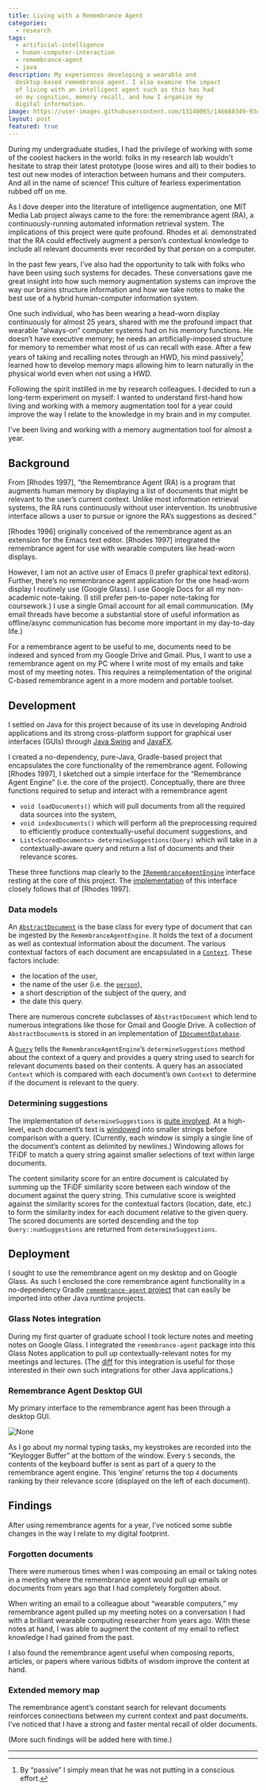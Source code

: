```yaml
---
title: Living with a Remembrance Agent
categories:
  - research
tags:
  - artificial-intelligence
  - human-computer-interaction
  - remembrance-agent
  - java
description: My experiences developing a wearable and
  desktop-based remembrance agent. I also examine the impact
  of living with an intelligent agent such as this has had
  on my cognition, memory recall, and how I organize my
  digital information.
image: https://user-images.githubusercontent.com/13140065/146688349-93d418a5-c04a-41f1-b445-cf527923c6bc.png
layout: post
featured: true
---
```


During my undergraduate studies, I had the privilege of
working with some of the coolest hackers in the world: folks
in my research lab wouldn't hesitate to strap their latest
prototype (loose wires and all) to their bodies to test out
new modes of interaction between humans and their computers.
And all in the name of science! This culture of fearless
experimentation rubbed off on me.

As I dove deeper into the literature of intelligence
augmentation, one MIT Media Lab project always came to the
fore: the remembrance agent (RA), a continuously-running
automated information retrieval system. The implications of
this project were quite profound. Rhodes et al. demonstrated
that the RA could effectively augment a person’s contextual
knowledge to include all relevant documents ever recorded by
that person on a computer.

In the past few years, I’ve also had the opportunity to talk
with folks who have been using such systems for decades.
These conversations gave me great insight into how such
memory augmentation systems can improve the way our brains
structure information and how we take notes to make the best
use of a hybrid human-computer information system.

One such individual, who has been wearing a head-worn
display continuously for almost 25 years, shared with me the
profound impact that wearable “always-on” computer systems
had on his memory functions. He doesn’t have executive
memory; he needs an artificially-imposed structure for
memory to remember what most of us can recall with ease.
After a few years of taking and recalling notes through an
HWD, his mind passively[^footnote-1] learned how to develop
memory maps allowing him to learn naturally in the physical
world even when not using a HWD.

Following the spirit instilled in me by research colleagues.
I decided to run a long-term experiment on myself: I wanted
to understand first-hand how living and working with a
memory augmentation tool for a year could improve the way I
relate to the knowledge in my brain and in my computer.

I've been living and working with a memory augmentation tool
for almost a year.

## Background

From [Rhodes 1997], “the Remembrance Agent (RA) is a program
that augments human memory by displaying a list of documents
that might be relevant to the user’s current context. Unlike
most information retrieval systems, the RA runs continuously
without user intervention. Its unobtrusive interface allows
a user to pursue or ignore the RA’s suggestions as desired.”

[Rhodes 1996] originally conceived of the remembrance agent
as an extension for the Emacs text editor. [Rhodes 1997]
integrated the remembrance agent for use with wearable
computers like head-worn displays.

However, I am not an active user of Emacs (I prefer
graphical text editors). Further, there’s no remembrance
agent application for the one head-worn display I routinely
use (Google Glass). I use Google Docs for all my
non-academic note-taking. (I still prefer pen-to-paper
note-taking for coursework.) I use a single Gmail account
for all email communication. (My email threads have become a
substantial store of useful information as offline/async
communication has become more important in my day-to-day
life.)

For a remembrance agent to be useful to me, documents need
to be indexed and synced from my Google Drive and Gmail.
Plus, I want to use a remembrance agent on my PC where I
write most of my emails and take most of my meeting notes.
This requires a reimplementation of the original C-based
remembrance agent in a more modern and portable toolset.

## Development

I settled on Java for this project because of its use in
developing Android applications and its strong
cross-platform support for graphical user interfaces (GUIs)
through [Java
Swing](<https://en.wikipedia.org/wiki/Swing_(Java)>) and
[JavaFX](https://en.wikipedia.org/wiki/JavaFX).

I created a no-dependency, pure-Java, Gradle-based project
that encapsulates the core functionality of the remembrance
agent. Following [Rhodes 1997], I sketched out a simple
interface for the “Remembrance Agent Engine” (i.e. the core
of the project). Conceptually, there are three functions
required to setup and interact with a remembrance agent

- `void loadDocuments()` which will pull documents from all
  the required data sources into the system,
- `void indexDocuments()` which will perform all the
  preprocessing required to efficiently produce
  contextually-useful document suggestions, and
- `List<ScoredDocuments> determineSuggestions(Query)` which
  will take in a contextually-aware query and return a list
  of documents and their relevance scores.

These three functions map clearly to the
[`IRemembranceAgentEngine`](https://github.com/remembrance-agent/remembrance-agent/blob/v2.0.0/src/main/java/io/p13i/ra/engine/IRemembranceAgentEngine.java)
interface resting at the core of this project. The
[implementation](https://github.com/remembrance-agent/remembrance-agent/blob/v2.0.0/src/main/java/io/p13i/ra/engine/RemembranceAgentEngine.java)
of this interface closely follows that of [Rhodes 1997].

### Data models

An
[`AbstractDocument`](https://github.com/remembrance-agent/remembrance-agent/blob/v2.0.0/src/main/java/io/p13i/ra/models/AbstractDocument.java)
is the base class for every type of document that can be
ingested by the `RemembranceAgentEngine`. It holds the text
of a document as well as contextual information about the
document. The various contextual factors of each document
are encapsulated in a
[`Context`](https://github.com/remembrance-agent/remembrance-agent/blob/v2.0.0/src/main/java/io/p13i/ra/models/Context.java).
These factors include:

- the location of the user,
- the name of the user (i.e. the
  [`person`](https://github.com/remembrance-agent/remembrance-agent/blob/v2.0.0/src/main/java/io/p13i/ra/models/Context.java#L13)),
- a short description of the subject of the query, and
- the date this query.

There are numerous concrete subclasses of `AbstractDocument`
which lend to numerous integrations like those for Gmail and
Google Drive. A collection of `AbstractDocument`s is stored
in an implementation of
[`IDocumentDatabase`](https://github.com/remembrance-agent/remembrance-agent/blob/v2.0.0/src/main/java/io/p13i/ra/databases/IDocumentDatabase.java#L6).

A
[`Query`](https://github.com/remembrance-agent/remembrance-agent/blob/v2.0.0/src/main/java/io/p13i/ra/models/Query.java)
tells the `RemembranceAgentEngine`’s `determineSuggestions`
method about the context of a query and provides a query
string used to search for relevant documents based on their
contents. A query has an associated `Context` which is
compared with each document’s own `Context` to determine if
the document is relevant to the query.

### Determining suggestions

The implementation of `determineSuggestions` is [quite
involved](https://github.com/remembrance-agent/remembrance-agent/blob/v2.0.0/src/main/java/io/p13i/ra/engine/RemembranceAgentEngine.java#L38-L100).
At a high-level, each document’s text is
[windowed](https://github.com/remembrance-agent/remembrance-agent/blob/03a7280872bfb1d6e6188d33836fa6fd1f45c6fe/src/main/java/io/p13i/ra/utils/WordVector.java#L29)
into smaller strings before comparison with a query.
(Currently, each window is simply a single line of the
document’s content as delimited by newlines.) Windowing
allows for TFiDF to match a query string against smaller
selections of text within large documents.

The content similarity score for an entire document is
calculated by summing up the TFiDF similarity score between
each window of the document against the query string. This
cumulative score is weighted against the similarity scores
for the contextual factors (location, date, etc.) to form
the similarity index for each document relative to the given
query. The scored documents are sorted descending and the
top `Query::numSuggestions` are returned from
`determineSuggestions`.

## Deployment

I sought to use the remembrance agent on my desktop and on
Google Glass. As such I enclosed the core remembrance agent
functionality in a no-dependency Gradle
[`remembrance-agent`](https://github.com/remembrance-agent/remembrange-agent)[
project](https://github.com/remembrance-agent/remembrange-agent)
that can easily be imported into other Java runtime
projects.

### Glass Notes integration

During my first quarter of graduate school I took lecture
notes and meeting notes on Google Glass. I integrated the
`remembrance-agent` package into this Glass Notes
application to pull up contextually-relevant notes for my
meetings and lectures. (The
[diff](https://github.com/glass-notes/glass-notes-app/commit/09eb5c01fff2b5fcab9700dddced27824f8a5310)
for this integration is useful for those interested in their
own such integrations for other Java applications.)

### Remembrance Agent Desktop GUI

My primary interface to the remembrance agent has been
through a desktop GUI.

![None](https://user-images.githubusercontent.com/13140065/178388914-d6ca3582-e057-4330-bc41-888776f0b965.png)

As I go about my normal typing tasks, my keystrokes are
recorded into the “Keylogger Buffer” at the bottom of the
window. Every `5` seconds, the contents of the keyboard
buffer is sent as part of a query to the remembrance agent
engine. This ‘engine’ returns the top `4` documents ranking
by their relevance score (displayed on the left of each
document).

## Findings

After using remembrance agents for a year, I’ve noticed some
subtle changes in the way I relate to my digital footprint.

### Forgotten documents

There were numerous times when I was composing an email or
taking notes in a meeting where the remembrance agent would
pull up emails or documents from years ago that I had
completely forgotten about.

When writing an email to a colleague about “wearable
computers,” my remembrance agent pulled up my meeting notes
on a conversation I had with a brilliant wearable computing
researcher from years ago. With these notes at hand, I was
able to augment the content of my email to reflect knowledge
I had gained from the past.

I also found the remembrance agent useful when composing
reports, articles, or papers where various tidbits of wisdom
improve the content at hand.

### Extended memory map

The remembrance agent’s constant search for relevant
documents reinforces connections between my current context
and past documents. I’ve noticed that I have a strong and
faster mental recall of older documents.

(More such findings will be added here with time.)

---

[^footnote-1]: By “passive” I simply mean that he was not putting in a conscious effort.
